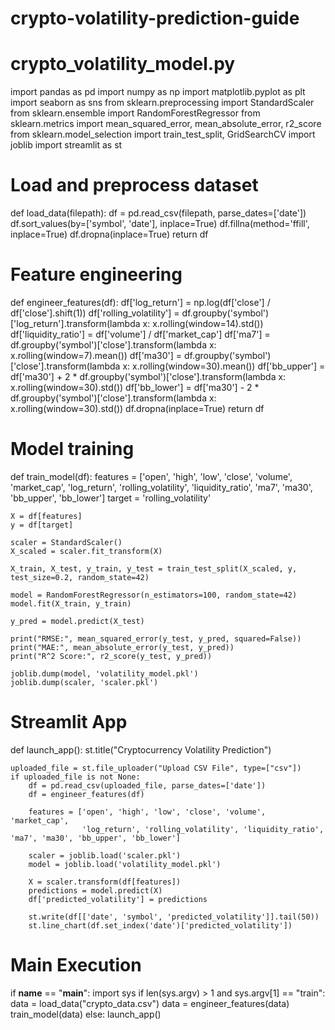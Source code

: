 # crypto-volatility-prediction-guide
# crypto_volatility_model.py

import pandas as pd
import numpy as np
import matplotlib.pyplot as plt
import seaborn as sns
from sklearn.preprocessing import StandardScaler
from sklearn.ensemble import RandomForestRegressor
from sklearn.metrics import mean_squared_error, mean_absolute_error, r2_score
from sklearn.model_selection import train_test_split, GridSearchCV
import joblib
import streamlit as st

# Load and preprocess dataset
def load_data(filepath):
    df = pd.read_csv(filepath, parse_dates=['date'])
    df.sort_values(by=['symbol', 'date'], inplace=True)
    df.fillna(method='ffill', inplace=True)
    df.dropna(inplace=True)
    return df

# Feature engineering
def engineer_features(df):
    df['log_return'] = np.log(df['close'] / df['close'].shift(1))
    df['rolling_volatility'] = df.groupby('symbol')['log_return'].transform(lambda x: x.rolling(window=14).std())
    df['liquidity_ratio'] = df['volume'] / df['market_cap']
    df['ma7'] = df.groupby('symbol')['close'].transform(lambda x: x.rolling(window=7).mean())
    df['ma30'] = df.groupby('symbol')['close'].transform(lambda x: x.rolling(window=30).mean())
    df['bb_upper'] = df['ma30'] + 2 * df.groupby('symbol')['close'].transform(lambda x: x.rolling(window=30).std())
    df['bb_lower'] = df['ma30'] - 2 * df.groupby('symbol')['close'].transform(lambda x: x.rolling(window=30).std())
    df.dropna(inplace=True)
    return df

# Model training
def train_model(df):
    features = ['open', 'high', 'low', 'close', 'volume', 'market_cap',
                'log_return', 'rolling_volatility', 'liquidity_ratio', 'ma7', 'ma30', 'bb_upper', 'bb_lower']
    target = 'rolling_volatility'

    X = df[features]
    y = df[target]

    scaler = StandardScaler()
    X_scaled = scaler.fit_transform(X)

    X_train, X_test, y_train, y_test = train_test_split(X_scaled, y, test_size=0.2, random_state=42)

    model = RandomForestRegressor(n_estimators=100, random_state=42)
    model.fit(X_train, y_train)

    y_pred = model.predict(X_test)

    print("RMSE:", mean_squared_error(y_test, y_pred, squared=False))
    print("MAE:", mean_absolute_error(y_test, y_pred))
    print("R^2 Score:", r2_score(y_test, y_pred))

    joblib.dump(model, 'volatility_model.pkl')
    joblib.dump(scaler, 'scaler.pkl')

# Streamlit App
def launch_app():
    st.title("Cryptocurrency Volatility Prediction")

    uploaded_file = st.file_uploader("Upload CSV File", type=["csv"])
    if uploaded_file is not None:
        df = pd.read_csv(uploaded_file, parse_dates=['date'])
        df = engineer_features(df)

        features = ['open', 'high', 'low', 'close', 'volume', 'market_cap',
                    'log_return', 'rolling_volatility', 'liquidity_ratio', 'ma7', 'ma30', 'bb_upper', 'bb_lower']

        scaler = joblib.load('scaler.pkl')
        model = joblib.load('volatility_model.pkl')

        X = scaler.transform(df[features])
        predictions = model.predict(X)
        df['predicted_volatility'] = predictions

        st.write(df[['date', 'symbol', 'predicted_volatility']].tail(50))
        st.line_chart(df.set_index('date')['predicted_volatility'])

# Main Execution
if __name__ == "__main__":
    import sys
    if len(sys.argv) > 1 and sys.argv[1] == "train":
        data = load_data("crypto_data.csv")
        data = engineer_features(data)
        train_model(data)
    else:
        launch_app()

